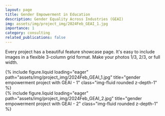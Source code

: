 ```yaml
---
layout: page
title: Gender Empowerment in Education
description: Gender Equality Across Industries (GEAI)
img: assets/img/project_img/2024Feb_GEAI_1.jpg
importance: 1
category: consulting
related_publications: false
---
```


Every project has a beautiful feature showcase page.
It's easy to include images in a flexible 3-column grid format.
Make your photos 1/3, 2/3, or full width.

<div class="row">
    <div>
        {% include figure.liquid loading="eager" path="assets/img/project_img/2024Feb_GEAI_1.jpg" title="gender empowerment project with GEAI - 1" class="img-fluid rounded z-depth-1" %}
    </div>
</div>
<div class="row">
    <div>
        {% include figure.liquid loading="eager" path="assets/img/project_img/2024Feb_GEAI_2.jpg" title="gender empowerment project with GEAI - 2" class="img-fluid rounded z-depth-1" %}
    </div>
</div>
